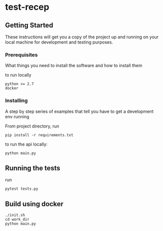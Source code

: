# test-recep

## Getting Started

These instructions will get you a copy of the project up and running on your local machine for development and testing purposes.

### Prerequisites

What things you need to install the software and how to install them

to run locally
```
python >= 2.7
docker
```

### Installing

A step by step series of examples that tell you have to get a development env running

From project directory, run

```
pip install -r requirements.txt
```
to run the api locally:
```
python main.py
```
## Running the tests

run
```
pytest tests.py
```

## Build using docker
```
./init.sh
cd work_dir
python main.py
```



